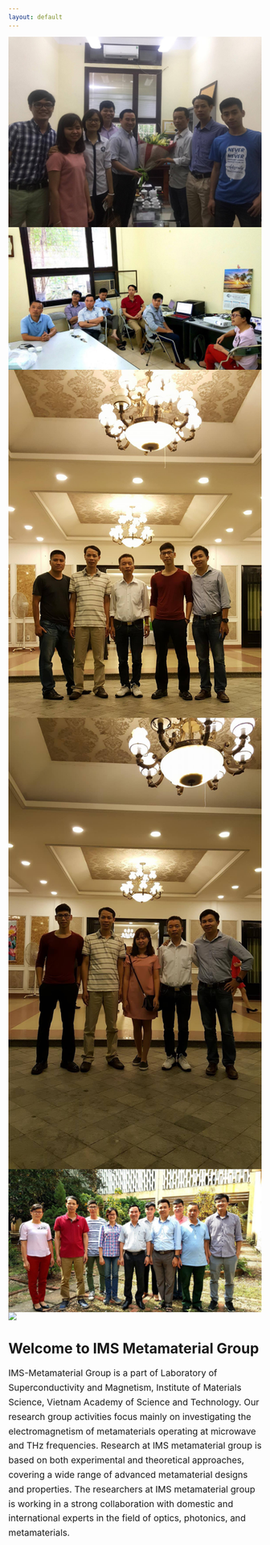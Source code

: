 ```yaml
---
layout: default
---
```

<style media="screen">
.demo {
  max-width:450px;
}
ul {
  list-style: none outside none;
  padding-left: 0;
  margin-bottom:0;
}
li {
  display: block;
  float: left;
  margin-right: 6px;
  cursor:pointer;
}
img {
  display: block;
  height: auto;
  max-width: 100%;
}
</style>
<!-- <div class="ui embed rounded" data-url="https://www.youtube.com/embed/5JSab6z7hFs" data-placeholder="https://3c1703fe8d.site.internapcdn.net/newman/gfx/news/hires/2015/4-scientistscr.jpg"></div> -->
<script src="//cdn.jsdelivr.net/npm/siema@1.5.1/dist/siema.min.js" charset="utf-8"></script>

<div class="siema">
      <div data-thumb="/images/activities/1.jpg">
          <img src="/images/activities/1.jpg" />
      </div>
      <div data-thumb="/images/activities/2.jpg">
          <img src="/images/activities/2.jpg" />
      </div>
      <div data-thumb="/images/activities/3.jpg">
          <img src="/images/activities/3.jpg" />
      </div>
      <div data-thumb="/images/activities/4.jpg">
          <img src="/images/activities/4.jpg" />
      </div>
      <div data-thumb="/images/activities/5.jpg">
          <img src="/images/activities/5.jpg" />
      </div>
      <div data-thumb="/images/activities/6.jpg">
          <img src="/images/activities/6.jpg" />
      </div>
</div>

# Welcome to IMS Metamaterial Group


<span style="font-size: 1.1rem; line-height: 1.8rem;">
IMS-Metamaterial Group is a part of Laboratory of Superconductivity and Magnetism, Institute of Materials Science, Vietnam Academy of Science and Technology. Our research group activities focus mainly on investigating the electromagnetism of metamaterials operating at microwave and THz frequencies. Research at IMS metamaterial group is based on both experimental and theoretical approaches, covering a wide range of advanced metamaterial designs and properties. The researchers at IMS metamaterial group is working in a strong collaboration with domestic and international experts in the field of optics, photonics, and metamaterials.
</span>


<script>
$('.ui.embed').embed();
new Siema({
  selector: '.siema',
  duration: 200,
  easing: 'ease-out',
  perPage: 1,
  startIndex: 0,
  draggable: true,
  multipleDrag: true,
  threshold: 20,
  loop: false,
  rtl: false,
  onInit: () => {},
  onChange: () => {},
});
</script>
